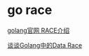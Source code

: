 # go race

[golang官网 RACE介绍](https://go.dev/blog/race-detector)

[谈谈Golang中的Data Race](https://ms2008.github.io/2019/05/12/golang-data-race/)
